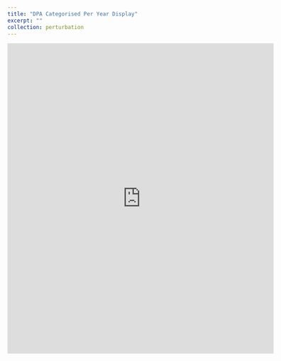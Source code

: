 ```yaml
---
title: "DPA Categorised Per Year Display"
excerpt: ""
collection: perturbation
---
```


<embed src="https://phoenixml.github.io/roadmap.github.io/files/DPA_Driven_Algorithm.pdf" width="600" height="700" type="application/pdf" />

